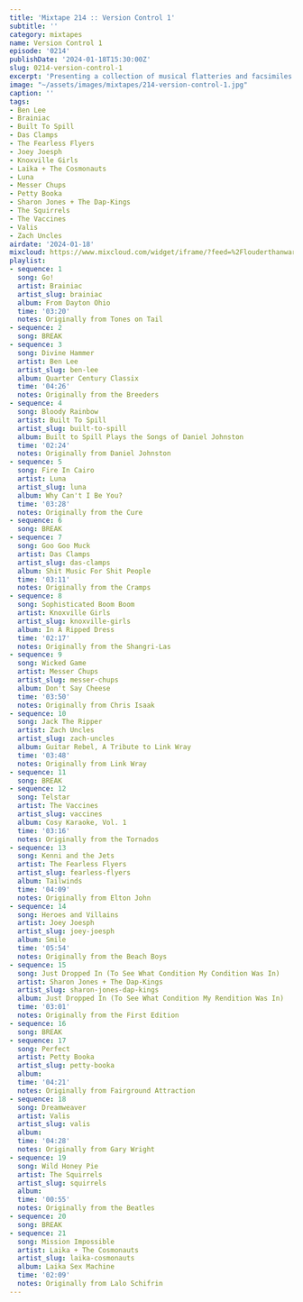 ```yaml
---
title: 'Mixtape 214 :: Version Control 1'
subtitle: ''
category: mixtapes
name: Version Control 1
episode: '0214'
publishDate: '2024-01-18T15:30:00Z'
slug: 0214-version-control-1
excerpt: 'Presenting a collection of musical flatteries and facsimiles! '
image: "~/assets/images/mixtapes/214-version-control-1.jpg"
caption: ''
tags:
- Ben Lee
- Brainiac
- Built To Spill
- Das Clamps
- The Fearless Flyers
- Joey Joesph
- Knoxville Girls
- Laika + The Cosmonauts
- Luna
- Messer Chups
- Petty Booka
- Sharon Jones + The Dap-Kings
- The Squirrels
- The Vaccines
- Valis
- Zach Uncles
airdate: '2024-01-18'
mixcloud: https://www.mixcloud.com/widget/iframe/?feed=%2Flouderthanwar%2Fthe-mixtape-214-version-control-1-2024-01-18%2F&hide_artwork=1&hide_cover=1
playlist:
- sequence: 1
  song: Go!
  artist: Brainiac
  artist_slug: brainiac
  album: From Dayton Ohio
  time: '03:20'
  notes: Originally from Tones on Tail
- sequence: 2
  song: BREAK
- sequence: 3
  song: Divine Hammer
  artist: Ben Lee
  artist_slug: ben-lee
  album: Quarter Century Classix
  time: '04:26'
  notes: Originally from the Breeders
- sequence: 4
  song: Bloody Rainbow
  artist: Built To Spill
  artist_slug: built-to-spill
  album: Built to Spill Plays the Songs of Daniel Johnston
  time: '02:24'
  notes: Originally from Daniel Johnston
- sequence: 5
  song: Fire In Cairo
  artist: Luna
  artist_slug: luna
  album: Why Can't I Be You?
  time: '03:28'
  notes: Originally from the Cure
- sequence: 6
  song: BREAK
- sequence: 7
  song: Goo Goo Muck
  artist: Das Clamps
  artist_slug: das-clamps
  album: Shit Music For Shit People
  time: '03:11'
  notes: Originally from the Cramps
- sequence: 8
  song: Sophisticated Boom Boom
  artist: Knoxville Girls
  artist_slug: knoxville-girls
  album: In A Ripped Dress
  time: '02:17'
  notes: Originally from the Shangri-Las
- sequence: 9
  song: Wicked Game
  artist: Messer Chups
  artist_slug: messer-chups
  album: Don't Say Cheese
  time: '03:50'
  notes: Originally from Chris Isaak
- sequence: 10
  song: Jack The Ripper
  artist: Zach Uncles
  artist_slug: zach-uncles
  album: Guitar Rebel, A Tribute to Link Wray
  time: '03:48'
  notes: Originally from Link Wray
- sequence: 11
  song: BREAK
- sequence: 12
  song: Telstar
  artist: The Vaccines
  artist_slug: vaccines
  album: Cosy Karaoke, Vol. 1
  time: '03:16'
  notes: Originally from the Tornados
- sequence: 13
  song: Kenni and the Jets
  artist: The Fearless Flyers
  artist_slug: fearless-flyers
  album: Tailwinds
  time: '04:09'
  notes: Originally from Elton John
- sequence: 14
  song: Heroes and Villains
  artist: Joey Joesph
  artist_slug: joey-joesph
  album: Smile
  time: '05:54'
  notes: Originally from the Beach Boys
- sequence: 15
  song: Just Dropped In (To See What Condition My Condition Was In)
  artist: Sharon Jones + The Dap-Kings
  artist_slug: sharon-jones-dap-kings
  album: Just Dropped In (To See What Condition My Rendition Was In)
  time: '03:01'
  notes: Originally from the First Edition
- sequence: 16
  song: BREAK
- sequence: 17
  song: Perfect
  artist: Petty Booka
  artist_slug: petty-booka
  album:
  time: '04:21'
  notes: Originally from Fairground Attraction
- sequence: 18
  song: Dreamweaver
  artist: Valis
  artist_slug: valis
  album:
  time: '04:28'
  notes: Originally from Gary Wright
- sequence: 19
  song: Wild Honey Pie
  artist: The Squirrels
  artist_slug: squirrels
  album:
  time: '00:55'
  notes: Originally from the Beatles
- sequence: 20
  song: BREAK
- sequence: 21
  song: Mission Impossible
  artist: Laika + The Cosmonauts
  artist_slug: laika-cosmonauts
  album: Laika Sex Machine
  time: '02:09'
  notes: Originally from Lalo Schifrin
---
```


